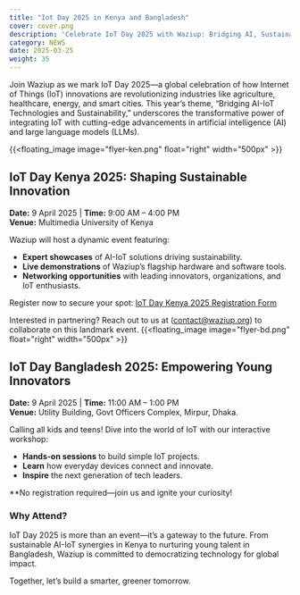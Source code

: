 ```yaml
---
title: "Iot Day 2025 in Kenya and Bangladesh"
cover: cover.png
description: 'Celebrate IoT Day 2025 with Waziup: Bridging AI, Sustainability, and Empowering the Next Generation'
category: NEWS
date: 2025-03-25
weight: 35
---
```


Join Waziup as we mark IoT Day 2025—a global celebration of how Internet of Things (IoT) innovations are revolutionizing industries like agriculture, healthcare, energy, and smart cities. 
This year’s theme, “Bridging AI-IoT Technologies and Sustainability,” underscores the transformative power of integrating IoT with cutting-edge advancements in artificial intelligence (AI) and large language models (LLMs).

{{<floating_image image="flyer-ken.png" float="right" width="500px" >}}

## IoT Day Kenya 2025: Shaping Sustainable Innovation
**Date:** 9 April 2025 | **Time:** 9:00 AM – 4:00 PM  
**Venue:** Multimedia University of Kenya

Waziup will host a dynamic event featuring:
- **Expert showcases** of AI-IoT solutions driving sustainability.
- **Live demonstrations** of Waziup’s flagship hardware and software tools.
- **Networking opportunities** with leading innovators, organizations, and IoT enthusiasts.

Register now to secure your spot:
[IoT Day Kenya 2025 Registration Form](https://forms.gle/PvDZP8r7gnx9tUr89)

Interested in partnering? Reach out to us at (contact@waziup.org) to collaborate on this landmark event.
{{<floating_image image="flyer-bd.png" float="right" width="500px" >}}


## IoT Day Bangladesh 2025: Empowering Young Innovators
**Date:** 9 April 2025 | **Time:** 11:00 AM – 1:00 PM  
**Venue:** Utility Building, Govt Officers Complex, Mirpur, Dhaka.

Calling all kids and teens! Dive into the world of IoT with our interactive workshop:
- **Hands-on sessions** to build simple IoT projects.
- **Learn** how everyday devices connect and innovate.
- **Inspire** the next generation of tech leaders.

**No registration required—join us and ignite your curiosity!


### Why Attend?
IoT Day 2025 is more than an event—it’s a gateway to the future. From sustainable AI-IoT synergies in Kenya to nurturing young talent in Bangladesh, Waziup is committed to democratizing technology for global impact.

Together, let’s build a smarter, greener tomorrow.


